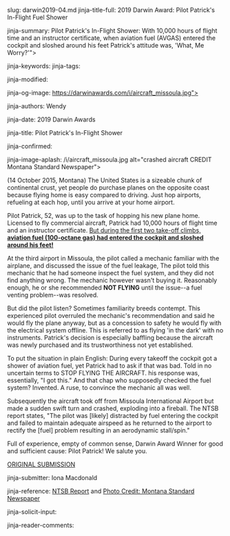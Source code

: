 slug: darwin2019-04.md
jinja-title-full: 2019 Darwin Award: Pilot Patrick's In-Flight Fuel Shower

jinja-summary: Pilot Patrick's In-Flight Shower: With 10,000 hours of flight time and an instructor certificate, when aviation fuel (AVGAS) entered the cockpit and sloshed around his feet Patrick's attitude was, 'What, Me Worry?'">

jinja-keywords:
jinja-tags:

jinja-modified:

jinja-og-image: https://darwinawards.com/i/aircraft_missoula.jpg">

jinja-authors: Wendy

jinja-date: 2019 Darwin Awards


jinja-title: Pilot Patrick's In-Flight Shower


jinja-confirmed:

jinja-image-aplash: /i/aircraft_missoula.jpg
alt="crashed aircraft CREDIT Montana Standard Newspaper">

(14 October 2015, Montana) The United States is a sizeable chunk of
continental crust, yet people do purchase planes on the opposite coast
because flying home is easy compared to driving. Just hop airports,
refueling at each hop, until you arrive at your home airport.

Pilot Patrick, 52, was up to the task of hopping his new plane home.
Licensed to fly commercial aircraft, Patrick had 10,000 hours of flight
time and an instructor certificate. <U>But during the first two take-off
climbs, <B>aviation fuel (100-octane gas) had entered the cockpit and
sloshed around his feet!</B></U>

At the third airport in Missoula, the pilot called a mechanic familiar with
the airplane, and discussed the issue of the fuel leakage, The pilot told
this mechanic that he had someone inspect the fuel system, and they
did not find anything wrong. The mechanic however wasn't buying it.
Reasonably enough, he or she recommended <B>NOT FLYING</B> until the
issue--a fuel venting problem--was resolved.

But did the pilot listen? Sometimes familiarity breeds contempt. This
experienced pilot overruled the mechanic's recommendation and said he would
fly the plane anyway, but as a concession to safety he would fly with the
electrical system offline. This is referred to as flying 'in the dark'
with no instruments. Patrick's decision is especially baffling because the
aircraft was newly purchased and its trustworthiness not yet established.

To put the situation in plain English: During every takeoff the cockpit got
a shower of aviation fuel, yet Patrick had to ask if that was bad. Told in
no uncertain terms to STOP FLYING THE AIRCRAFT. his response was,
essentially, "I got this." And that chap who supposedly checked the fuel
system? Invented. A ruse, to convince the mechanic all was
well.

Subsequently the aircraft took off from Missoula International Airport but made a sudden swift turn and crashed, exploding into a fireball. The NTSB report states, "The pilot was [likely] distracted by fuel entering the cockpit and failed to maintain adequate airspeed as he returned to the airport to rectify the [fuel] problem resulting in an aerodynamic stall/spin."

Full of experience, empty of common sense, Darwin Award Winner for good and sufficient cause: Pilot Patrick! We salute you.

<A href="/slush/new/pending20190528-051736.html">ORIGINAL SUBMISSION</A>

jinja-submitter: Iona Macdonald

jinja-reference: <A href="https://app.ntsb.gov/pdfgenerator/ReportGeneratorFile.ashx?EventID=20151014X92113&AKey=1&RType=Summary&IType=FA">NTSB
Report</A>
and <A href="https://mtstandard.com/news/local/updated-one-dead-in-plane-crash-at-missoula-international-airport/article_23318551-9d87-578d-ba13-744b636ae303.html">Photo
Credit: Montana
Standard Newspaper</A>

jinja-solicit-input:

jinja-reader-comments:





